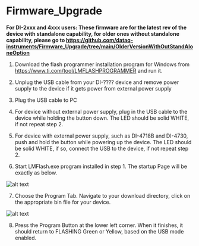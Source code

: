 # Firmware_Upgrade

**For DI-2xxx and 4xxx users: These firmware are for the latest rev of the device with standalone capability, for older ones without standalone capability, please go to https://github.com/dataq-instruments/Firmware_Upgrade/tree/main/OlderVersionWithOutStandAloneOption**

1. Download the flash programmer installation program for Windows from https://www.ti.com/tool/LMFLASHPROGRAMMER and run it.

2. Unplug the USB cable from your DI-???? device and remove power supply to the device if it gets power from external power supply

3. Plug the USB cable to PC

4. For device without external power supply, plug in the USB cable to the device while holding the button down. The LED should be solid WHITE, if not repeat step 2.

5. For device with external power supply, such as DI-4718B and DI-4730, push and hold the button while powering up the device.  The LED should be solid WHITE, if so, connect the USB to the device, if not repeat step 2. 

6. Start LMFlash.exe program installed in step 1. The startup Page will be exactly as below. 

![alt text](https://www.dataq.com/resources/repository/lmflash1.png)

7. Choose the Program Tab. Navigate to your download directory, click on the appropriate bin file for your device. 

![alt text](https://www.dataq.com/resources/repository/lmflash2.png)

8. Press the Program Button at the lower left corner. When it finishes, it should return to FLASHING Green or Yellow, based on the USB mode enabled.
